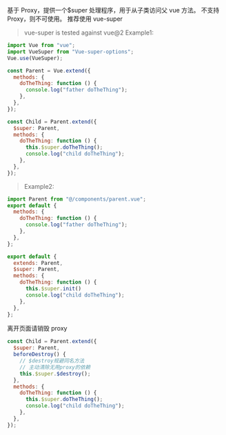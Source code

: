 基于 Proxy，提供一个$super 处理程序，用于从子类访问父 vue 方法。
不支持 Proxy，则不可使用。
推荐使用 vue-super

> vue-super is tested against vue@2
> Example1:

```js
import Vue from "vue";
import VueSuper from "Vue-super-options";
Vue.use(VueSuper);
```

```js
const Parent = Vue.extend({
  methods: {
    doTheThing: function () {
      console.log("father doTheThing");
    },
  },
});

const Child = Parent.extend({
  $super: Parent,
  methods: {
    doTheThing: function () {
      this.$super.doTheThing();
      console.log("child doTheThing");
    },
  },
});
```

> Example2:

```js
import Parent from "@/components/parent.vue";
export default {
  methods: {
    doTheThing: function () {
      console.log("father doTheThing");
    },
  },
};

export default {
  extends: Parent,
  $super: Parent,
  methods: {
    doTheThing: function () {
      this.$super.init()
      console.log("child doTheThing");
    },
  },
};
```

离开页面请销毁 proxy

```js
const Child = Parent.extend({
  $super: Parent,
  beforeDestroy() {
    // $destroy规避同名方法
    // 主动清除无用proxy的依赖
    this.$super.$destroy();
  },
  methods: {
    doTheThing: function () {
      this.$super.doTheThing();
      console.log("child doTheThing");
    },
  },
});
```
